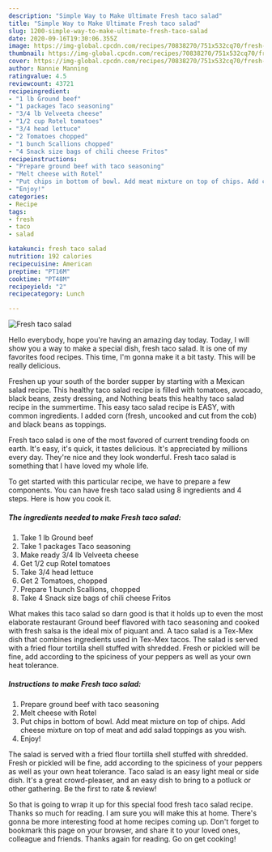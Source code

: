 ```yaml
---
description: "Simple Way to Make Ultimate Fresh taco salad"
title: "Simple Way to Make Ultimate Fresh taco salad"
slug: 1200-simple-way-to-make-ultimate-fresh-taco-salad
date: 2020-09-16T19:30:06.355Z
image: https://img-global.cpcdn.com/recipes/70838270/751x532cq70/fresh-taco-salad-recipe-main-photo.jpg
thumbnail: https://img-global.cpcdn.com/recipes/70838270/751x532cq70/fresh-taco-salad-recipe-main-photo.jpg
cover: https://img-global.cpcdn.com/recipes/70838270/751x532cq70/fresh-taco-salad-recipe-main-photo.jpg
author: Nannie Manning
ratingvalue: 4.5
reviewcount: 43721
recipeingredient:
- "1 lb Ground beef"
- "1 packages Taco seasoning"
- "3/4 lb Velveeta cheese"
- "1/2 cup Rotel tomatoes"
- "3/4 head lettuce"
- "2 Tomatoes chopped"
- "1 bunch Scallions chopped"
- "4 Snack size bags of chili cheese Fritos"
recipeinstructions:
- "Prepare ground beef with taco seasoning"
- "Melt cheese with Rotel"
- "Put chips in bottom of bowl. Add meat mixture on top of chips. Add cheese mixture on top of meat and add salad toppings as you wish."
- "Enjoy!"
categories:
- Recipe
tags:
- fresh
- taco
- salad

katakunci: fresh taco salad 
nutrition: 192 calories
recipecuisine: American
preptime: "PT16M"
cooktime: "PT48M"
recipeyield: "2"
recipecategory: Lunch

---
```



![Fresh taco salad](https://img-global.cpcdn.com/recipes/70838270/751x532cq70/fresh-taco-salad-recipe-main-photo.jpg)

Hello everybody, hope you're having an amazing day today. Today, I will show you a way to make a special dish, fresh taco salad. It is one of my favorites food recipes. This time, I'm gonna make it a bit tasty. This will be really delicious.

Freshen up your south of the border supper by starting with a Mexican salad recipe. This healthy taco salad recipe is filled with tomatoes, avocado, black beans, zesty dressing, and Nothing beats this healthy taco salad recipe in the summertime. This easy taco salad recipe is EASY, with common ingredients. I added corn (fresh, uncooked and cut from the cob) and black beans as toppings.

Fresh taco salad is one of the most favored of current trending foods on earth. It's easy, it's quick, it tastes delicious. It's appreciated by millions every day. They're nice and they look wonderful. Fresh taco salad is something that I have loved my whole life.


To get started with this particular recipe, we have to prepare a few components. You can have fresh taco salad using 8 ingredients and 4 steps. Here is how you cook it.

<!--inarticleads1-->

##### The ingredients needed to make Fresh taco salad:

1. Take 1 lb Ground beef
1. Take 1 packages Taco seasoning
1. Make ready 3/4 lb Velveeta cheese
1. Get 1/2 cup Rotel tomatoes
1. Take 3/4 head lettuce
1. Get 2 Tomatoes, chopped
1. Prepare 1 bunch Scallions, chopped
1. Take 4 Snack size bags of chili cheese Fritos


What makes this taco salad so darn good is that it holds up to even the most elaborate restaurant Ground beef flavored with taco seasoning and cooked with fresh salsa is the ideal mix of piquant and. A taco salad is a Tex-Mex dish that combines ingredients used in Tex-Mex tacos. The salad is served with a fried flour tortilla shell stuffed with shredded. Fresh or pickled will be fine, add according to the spiciness of your peppers as well as your own heat tolerance. 

<!--inarticleads2-->

##### Instructions to make Fresh taco salad:

1. Prepare ground beef with taco seasoning
1. Melt cheese with Rotel
1. Put chips in bottom of bowl. Add meat mixture on top of chips. Add cheese mixture on top of meat and add salad toppings as you wish.
1. Enjoy!


The salad is served with a fried flour tortilla shell stuffed with shredded. Fresh or pickled will be fine, add according to the spiciness of your peppers as well as your own heat tolerance. Taco salad is an easy light meal or side dish. It&#39;s a great crowd-pleaser, and an easy dish to bring to a potluck or other gathering. Be the first to rate &amp; review! 

So that is going to wrap it up for this special food fresh taco salad recipe. Thanks so much for reading. I am sure you will make this at home. There's gonna be more interesting food at home recipes coming up. Don't forget to bookmark this page on your browser, and share it to your loved ones, colleague and friends. Thanks again for reading. Go on get cooking!
